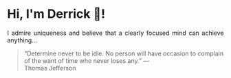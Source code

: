 # Hi, I'm Derrick 👋!
<p align="justify">I admire uniqueness and believe that a clearly focused mind can achieve anything...</p> 
<!-- #quote-start -->
<blockquote>&ldquo;Determine never to be idle. No person will have occasion to complain of the want of time who never loses any.&rdquo; &mdash; <footer>Thomas Jefferson</footer></blockquote>
<!-- #quote-end -->
